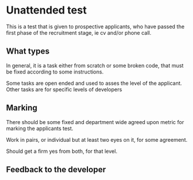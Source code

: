 # Unattended test

This is a test that is given to prospective applicants, who have passed the first phase of the recruitment stage, ie cv and/or phone call.


## What types

In general, it is a task either from scratch or some broken code, that must be fixed according to some instructions.

Some tasks are open ended and used to asses the level of the applicant. Other tasks are for specific levels of developers

## Marking

There should be some fixed and department wide agreed upon metric for marking the applicants test.

Work in pairs, or individual but at least two eyes on it, for some agreement.

Should get a firm yes from both, for that level.

## Feedback to the developer

